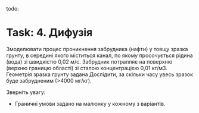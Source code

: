 
todo:
# Task: 4. Дифузія

Змоделювати процес проникнення забрудника (нафти) у товщу зразка грунту, в середині якого міститься канал, по якому просочується рідина (вода) зі швидкістю 0,02 м/с. Забрудник потрапляє на поверхню (верхню границю області) зі сталою концентрацією 0,01 кг/м3.
Геометрія зразка грунту задана
Дослідити, за скільки часу увесь зразок буде забрудненим (>4000 мг/кг).

Зверніть увагу:
* Граничні умови задано на малюнку у кожному з варіантів.